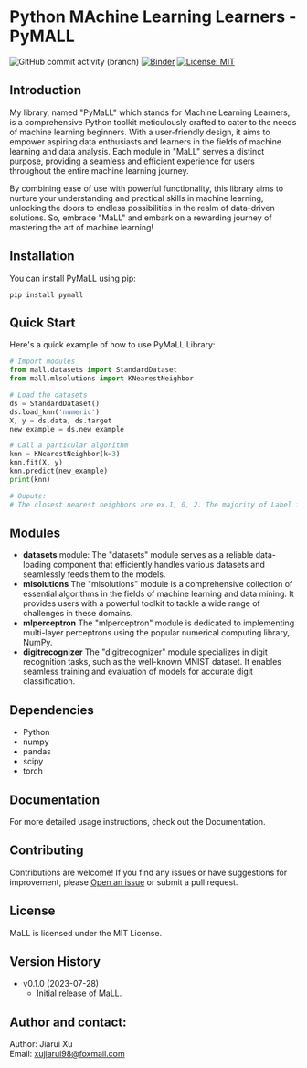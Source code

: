 # Python MAchine Learning Learners - PyMALL
![GitHub commit activity (branch)](https://img.shields.io/github/commit-activity/m/XavierSpycy/mlsolutions/main)
[![Binder](https://mybinder.org/badge_logo.svg)](https://mybinder.org/v2/gh/XavierSpycy/mlsolutions/main?labpath=test.ipynb)
[![License: MIT](https://img.shields.io/badge/License-MIT-yellow.svg)](https://opensource.org/licenses/MIT)

## Introduction
My library, named "PyMaLL" which stands for Machine Learning Learners, is a comprehensive Python toolkit meticulously crafted to cater to the needs of machine learning beginners. With a user-friendly design, it aims to empower aspiring data enthusiasts and learners in the fields of machine learning and data analysis. Each module in "MaLL" serves a distinct purpose, providing a seamless and efficient experience for users throughout the entire machine learning journey.

By combining ease of use with powerful functionality, this library aims to nurture your understanding and practical skills in machine learning, unlocking the doors to endless possibilities in the realm of data-driven solutions. So, embrace "MaLL" and embark on a rewarding journey of mastering the art of machine learning!

## Installation
You can install PyMaLL using pip:
```
pip install pymall
```

## Quick Start
Here's a quick example of how to use PyMaLL Library:

```python
# Import modules
from mall.datasets import StandardDataset
from mall.mlsolutions import KNearestNeighbor

# Load the datasets
ds = StandardDataset()
ds.load_knn('numeric')
X, y = ds.data, ds.target
new_example = ds.new_example 

# Call a particular algorithm
knn = KNearestNeighbor(k=3)
knn.fit(X, y)
knn.predict(new_example)
print(knn)

# Ouputs:
# The closest nearest neighbors are ex.1, 0, 2. The majority of Label is yes; hence, 3-Nearest Neighbor predicts Label = yes.
```
## Modules
* **datasets** module:
  The "datasets" module serves as a reliable data-loading component that efficiently handles various datasets and seamlessly feeds them to the   models.
* **mlsolutions**
  The "mlsolutions" module is a comprehensive collection of essential algorithms in the fields of machine learning and data mining. It provides users with a powerful toolkit to tackle a wide range of challenges in these domains.
* **mlperceptron**
  The "mlperceptron" module is dedicated to implementing multi-layer perceptrons using the popular numerical computing library, NumPy.
* **digitrecognizer**
  The "digitrecognizer" module specializes in digit recognition tasks, such as the well-known MNIST dataset. It enables seamless training and evaluation of models for accurate digit classification.

## Dependencies
* Python
* numpy
* pandas
* scipy
* torch

## Documentation
For more detailed usage instructions, check out the Documentation.

## Contributing
Contributions are welcome! If you find any issues or have suggestions for improvement, please [Open an issue](https://github.com/XavierSpycy/MaLL/issues) or submit a pull request.


## License
MaLL is licensed under the MIT License.

## Version History
- v0.1.0 (2023-07-28)
  * Initial release of MaLL.

## Author and contact:
Author: Jiarui Xu      
Email: xujiarui98@foxmail.com

